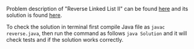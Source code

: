 Problem description of "Reverse Linked List II" can be found [here](https://leetcode.com/problems/reverse-linked-list-ii/description/) and its solution is found [here](https://github.com/aurimas13/Solutions-To-Problems/blob/main/LeetCode/Java%20Solutions/Reverse%20Linked%20List%20II/reverse.java).

To check the solution in terminal first compile Java file as `javac reverse.java`, then run the command as follows `java Solution` and it will check tests and if the solution works correctly.

